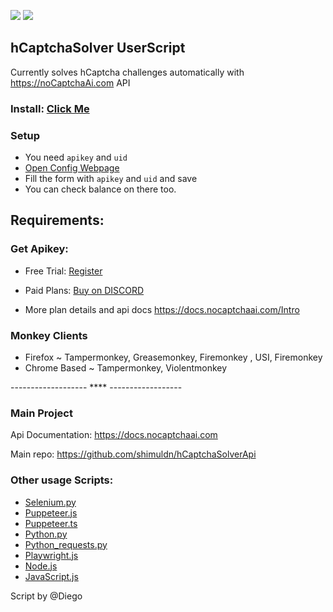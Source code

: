 <p>
<a href="https://t.me/noCaptchaAi" target="_blank"><img src="https://img.shields.io/badge/Telegram-2CA5E0?style=for-the-badge&logo=telegram&logoColor=white"></a>
<a href="https://discord.gg/E7FfzhZqzA" target="_blank"><img src="https://img.shields.io/badge/Discord-7289DA?style=for-the-badge&logo=discord&logoColor=white"></a>
</p>

## hCaptchaSolver UserScript
Currently solves hCaptcha challenges automatically with https://noCaptchaAi.com API

### Install: [Click Me](https://github.com/noCaptchaAi/hCaptchaSolver.user.js/raw/main/hCaptchaSolver.user.js)
### Setup

- You need `apikey` and `uid`
- [Open Config Webpage](https://config.nocaptchaai.com/)
- Fill the form with `apikey` and `uid` and save
- You can check balance on there too.

## Requirements:

### Get Apikey:

- Free Trial: [Register](https://nocaptchaai.com/register) 

- Paid Plans:  [Buy on DISCORD](https://discord.gg/E7FfzhZqzA)
 * More plan details and api docs https://docs.nocaptchaai.com/Intro

### Monkey Clients
 * Firefox ~ Tampermonkey, Greasemonkey, Firemonkey , USI, Firemonkey
 * Chrome Based ~ Tampermonkey, Violentmonkey



 


------------------- **** ------------------

### Main Project
Api Documentation: https://docs.nocaptchaai.com

Main repo: https://github.com/shimuldn/hCaptchaSolverApi

### Other usage Scripts:
- [Selenium.py](https://github.com/shimuldn/hCaptchaSolverApi/blob/main/usage_examples/example-selenium.py)
- [Puppeteer.js](https://github.com/shimuldn/hCaptchaSolverApi/blob/main/usage_examples/puppeteer.js)
- [Puppeteer.ts](https://github.com/shimuldn/hCaptchaSolverApi/blob/main/usage_examples/puppeteer.ts)
- [Python.py](https://github.com/shimuldn/hCaptchaSolverApi/blob/main/usage_examples/example2.py)
- [Python_requests.py](https://github.com/shimuldn/hCaptchaSolverApi/blob/main/usage_examples/python_requests.py)
- [Playwright.js](https://github.com/shimuldn/hCaptchaSolverApi/blob/main/usage_examples/playwright.js)
- [Node.js](https://github.com/shimuldn/hCaptchaSolverApi/blob/main/usage_examples/node.js)
- [JavaScript.js](https://github.com/shimuldn/hCaptchaSolverApi/blob/main/usage_examples/javascript.js)

Script by @Diego
